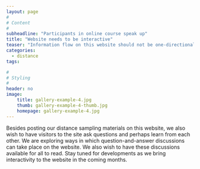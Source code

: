 ```yaml
---
layout: page
#
# Content
#
subheadline: "Participants in online course speak up"
title: "Website needs to be interactive"
teaser: "Information flow on this website should not be one-directional"
categories:
  - distance
tags:

#
# Styling
#
header: no
image:
    title: gallery-example-4.jpg
    thumb: gallery-example-4-thumb.jpg
    homepage: gallery-example-4.jpg
---
```


Besides posting our distance sampling materials on this website, we also wish to have visitors to the site ask questions and perhaps learn from each other.  We are exploring ways in which question-and-answer discussions can take place on the website.  We also wish to have these discussions available for all to read.  Stay tuned for developments as we bring interactivity to the website in the coming months.
